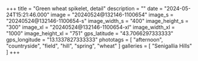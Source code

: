 +++
title = "Green wheat spikelet, detail"
description = ""
date = "2024-05-24T15:21:46.000"
image = "20240524@132146-1100654"
image_s = "20240524@132146-1100654-s"
image_width_s = "400"
image_height_s = "300"
image_xl = "20240524@132146-1100654-xl"
image_width_xl = "1000"
image_height_xl = "751"
gps_latitude = "43.7066297333333"
gps_longitude = "13.1337827333333"
phototags = [ "afternoon", "countryside", "field", "hill", "spring", "wheat" ]
galleries = [ "Senigallia Hills" ]
+++
